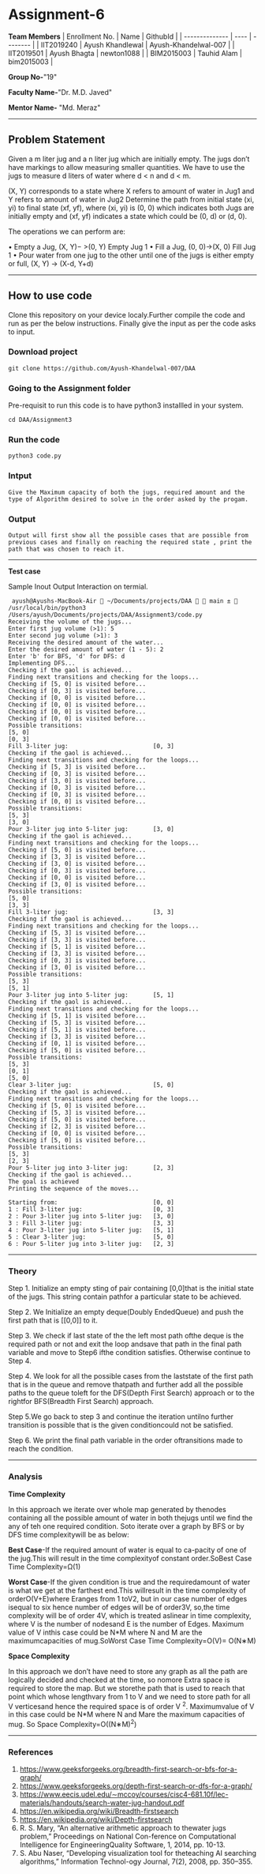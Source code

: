 # Assignment-6

**Team Members**
|   Enrollment No.  |   Name   | GithubId |
|   --------------  |   ----   | -------- |
|    IIT2019240  |   Ayush Khandlewal | Ayush-Khandelwal-007 |
|    IIT2019501  |   Ayush Bhagta |  newton1088 | 
|    BIM2015003  |   Tauhid Alam |  bim2015003  |


**Group No-**"19"

**Faculty Name-**"Dr. M.D. Javed"

**Mentor Name-** "Md. Meraz"

---
## Problem Statement

Given a m liter jug and a n liter jug which are initially
empty. The jugs don’t have markings to allow measuring
smaller quantities. We have to use the jugs to measure d liters of water where d < n and d < m.

(X, Y) corresponds to a state where X refers to amount
of water in Jug1 and Y refers to amount of water in Jug2
Determine the path from initial state (xi, yi) to final state
(xf, yf), where (xi, yi) is (0, 0) which indicates both Jugs
are initially empty and (xf, yf) indicates a state which could
be (0, d) or (d, 0).

The operations we can perform are:


• Empty a Jug, (X, Y)− >(0, Y) Empty Jug 1
• Fill a Jug, (0, 0)->(X, 0) Fill Jug 1
• Pour water from one jug to the other until one of the jugs
is either empty or full, (X, Y) -> (X-d, Y+d)

---
## How to use code

Clone this repository on your device localy.Further compile the code and run as per the below instructions. Finally give the input as per the code asks to input.

### Download project
```
git clone https://github.com/Ayush-Khandelwal-007/DAA
```

### Going to the Assignment folder
Pre-requisit to run this code is to have python3 installled in your system.
```
cd DAA/Assignment3
```

### Run the code
```
python3 code.py
```
### Intput
```
Give the Maximum capacity of both the jugs, required amount and the type of Algorithm desired to solve in the order asked by the progam.
```
### Output
```
Output will first show all the possible cases that are possible from previous cases and finally on reaching the required state , print the path that was chosen to reach it.
```
---

**Test case**

Sample Inout Output Interaction on termial.

```
 ayush@Ayushs-MacBook-Air  ~/Documents/projects/DAA   main ±  /usr/local/bin/python3 /Users/ayush/Documents/projects/DAA/Assignment3/code.py
Receiving the volume of the jugs...
Enter first jug volume (>1): 5
Enter second jug volume (>1): 3
Receiving the desired amount of the water...
Enter the desired amount of water (1 - 5): 2
Enter 'b' for BFS, 'd' for DFS: d
Implementing DFS...
Checking if the gaol is achieved...
Finding next transitions and checking for the loops...
Checking if [5, 0] is visited before...
Checking if [0, 3] is visited before...
Checking if [0, 0] is visited before...
Checking if [0, 0] is visited before...
Checking if [0, 0] is visited before...
Checking if [0, 0] is visited before...
Possible transitions: 
[5, 0]
[0, 3]
Fill 3-liter jug:                        [0, 3]
Checking if the gaol is achieved...
Finding next transitions and checking for the loops...
Checking if [5, 3] is visited before...
Checking if [0, 3] is visited before...
Checking if [3, 0] is visited before...
Checking if [0, 3] is visited before...
Checking if [0, 3] is visited before...
Checking if [0, 0] is visited before...
Possible transitions: 
[5, 3]
[3, 0]
Pour 3-liter jug into 5-liter jug:       [3, 0]
Checking if the gaol is achieved...
Finding next transitions and checking for the loops...
Checking if [5, 0] is visited before...
Checking if [3, 3] is visited before...
Checking if [3, 0] is visited before...
Checking if [0, 3] is visited before...
Checking if [0, 0] is visited before...
Checking if [3, 0] is visited before...
Possible transitions: 
[5, 0]
[3, 3]
Fill 3-liter jug:                        [3, 3]
Checking if the gaol is achieved...
Finding next transitions and checking for the loops...
Checking if [5, 3] is visited before...
Checking if [3, 3] is visited before...
Checking if [5, 1] is visited before...
Checking if [3, 3] is visited before...
Checking if [0, 3] is visited before...
Checking if [3, 0] is visited before...
Possible transitions: 
[5, 3]
[5, 1]
Pour 3-liter jug into 5-liter jug:       [5, 1]
Checking if the gaol is achieved...
Finding next transitions and checking for the loops...
Checking if [5, 1] is visited before...
Checking if [5, 3] is visited before...
Checking if [5, 1] is visited before...
Checking if [3, 3] is visited before...
Checking if [0, 1] is visited before...
Checking if [5, 0] is visited before...
Possible transitions: 
[5, 3]
[0, 1]
[5, 0]
Clear 3-liter jug:                       [5, 0]
Checking if the gaol is achieved...
Finding next transitions and checking for the loops...
Checking if [5, 0] is visited before...
Checking if [5, 3] is visited before...
Checking if [5, 0] is visited before...
Checking if [2, 3] is visited before...
Checking if [0, 0] is visited before...
Checking if [5, 0] is visited before...
Possible transitions: 
[5, 3]
[2, 3]
Pour 5-liter jug into 3-liter jug:       [2, 3]
Checking if the gaol is achieved...
The goal is achieved
Printing the sequence of the moves...

Starting from:                           [0, 0]
1 : Fill 3-liter jug:                    [0, 3]
2 : Pour 3-liter jug into 5-liter jug:   [3, 0]
3 : Fill 3-liter jug:                    [3, 3]
4 : Pour 3-liter jug into 5-liter jug:   [5, 1]
5 : Clear 3-liter jug:                   [5, 0]
6 : Pour 5-liter jug into 3-liter jug:   [2, 3]
```

---

### Theory
Step  1.  Initialize  an  empty  sting  of  pair  containing  [0,0]that  is  the  initial  state  of  the  jugs.  This  string  contain  pathfor a particular state to be achieved.

Step   2.   We   Initialize   an   empty   deque(Doubly   EndedQueue) and push the first path that is [[0,0]] to it.

Step  3.  We  check  if  last  state  of  the  the  left  most  path  ofthe  deque  is  the  required  path  or  not  and  exit  the  loop  andsave that path in the final path variable and move to Step6 ifthe condition satisfies. Otherwise continue to Step 4.

Step  4.  We  look  for  all  the  possible  cases  from  the  laststate  of  the  first  path  that  is  in  the  queue  and  remove  thatpath  and  further  add  all  the  possible  paths  to  the  queue  toleft for the DFS(Depth First Search) approach or to the rightfor BFS(Breadth First Search) approach.

Step 5.We go back to step 3 and continue the iteration untilno  further  transition  is  possible  that  is  the  given  conditioncould not be satisfied.

Step  6.  We  print  the  final  path  variable  in  the  order  oftransitions made to reach the condition.

---


### Analysis


**Time Complexity**

In this approach we iterate over whole map generated by thenodes containing all the possible amount of water in both thejugs  until  we  find  the  any  of  teh  one  required  condition.  Soto  iterate  over  a  graph  by  BFS  or  by  DFS  time  complexitywill be as below:

**Best Case**-If  the  required  amount  of  water  is  equal  to  ca-pacity of one of the jug.This will result in the time complexityof constant order.SoBest Case Time Complexity=Ω(1)


**Worst Case**-If  the  given  condition  is  true  and  the  requiredamount  of  water  is  what  we  get  at  the  farthest  end.This  willresult  in  the  time  complexity  of  orderO(V+E)where  Eranges  from  1  toV2,  but  in  our  case  number  of  edges  isequal to six hence number of edges will be of order3V, so,the  time  complexity  will  be  of  order  4V,  which  is  treated  aslinear  in  time  complexity,  where  V  is  the  number  of  nodesand  E  is  the  number  of  Edges.  Maximum  value  of  V  inthis  case  could  be  N*M  where  N  and  M  are  the  maximumcapacities of mug.SoWorst Case Time Complexity=O(V)= O(N∗M)


**Space Complexity**

In this approach we don’t have need to store any graph as all the path are logically decided and checked at the time, so nomore  Extra  space  is  required  to  store  the  map. But  we  storethe  path  that  is  used  to  reach  that  point  which  whose  lengthvary from 1 to V and we need to store path for all V verticesand  hence  the  required  space  is  of  order V <sup>2</sup>.  Maximumvalue  of  V  in  this  case  could  be  N*M  where  N  and  Mare  the  maximum  capacities  of  mug. So Space Complexity=O((N∗M)<sup>2</sup>)

---

### References

1)  https://www.geeksforgeeks.org/breadth-first-search-or-bfs-for-a-graph/
2)  https://www.geeksforgeeks.org/depth-first-search-or-dfs-for-a-graph/
3)  https://www.eecis.udel.edu/∼mccoy/courses/cisc4-681.10f/lec-materials/handouts/search-water-jug-handout.pdf
4)  https://en.wikipedia.org/wiki/Breadth-firstsearch
5)  https://en.wikipedia.org/wiki/Depth-firstsearch
6)  R.  S.  Mary,  “An  alternative  arithmetic  approach  to  thewater  jugs  problem,”  Proceedings  on  National  Con-ference  on  Computational  Intelligence  for  EngineeringQuality Software, 1, 2014, pp. 10-13.
7)  S.  Abu  Naser,  “Developing  visualization  tool  for  theteaching AI searching algorithms,” Information Technol-ogy Journal, 7(2), 2008, pp. 350–355.

